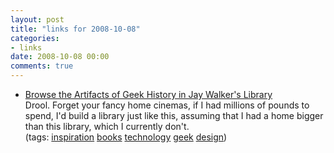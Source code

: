 ```yaml
---
layout: post
title: "links for 2008-10-08"
categories:
- links
date: 2008-10-08 00:00
comments: true
---
```


<ul class="delicious"><li>
                <div class="delicious-link"><a href="http://www.wired.com/techbiz/people/magazine/16-10/ff_walker?currentPage=all">Browse the Artifacts of Geek History in Jay Walker&#039;s Library</a></div>
                <div class="delicious-extended">Drool. Forget your fancy home cinemas, if I had millions of pounds to spend, I&#039;d build a library just like this, assuming that I had a home bigger than this library, which I currently don&#039;t.</div>
                <div class="delicious-tags">(tags: <a href="http://delicious.com/bsag/inspiration">inspiration</a> <a href="http://delicious.com/bsag/books">books</a> <a href="http://delicious.com/bsag/technology">technology</a> <a href="http://delicious.com/bsag/geek">geek</a> <a href="http://delicious.com/bsag/design">design</a>)</div>
            </li></ul>


